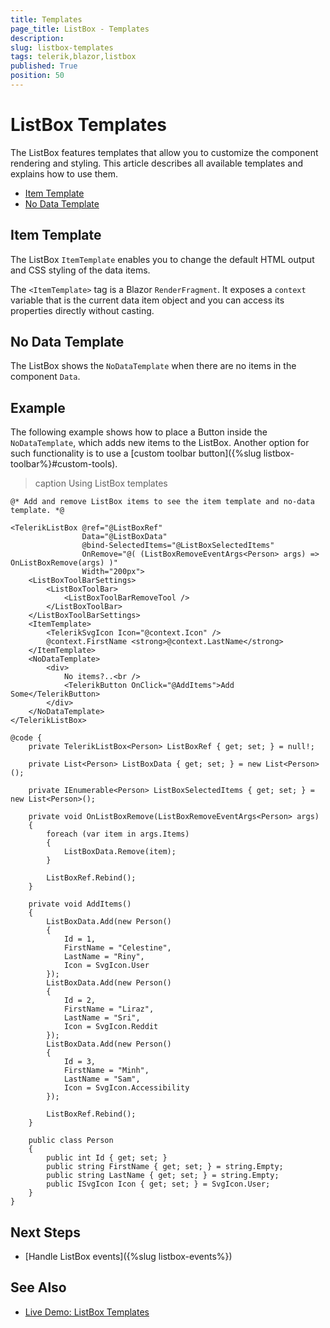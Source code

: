 ```yaml
---
title: Templates
page_title: ListBox - Templates
description:
slug: listbox-templates
tags: telerik,blazor,listbox
published: True
position: 50
---
```


# ListBox Templates

The ListBox features templates that allow you to customize the component rendering and styling. This article describes all available templates and explains how to use them.

* [Item Template](#item-template)
* [No Data Template](#no-data-template)


## Item Template

The ListBox `ItemTemplate` enables you to change the default HTML output and CSS styling of the data items.

The `<ItemTemplate>` tag is a Blazor `RenderFragment`. It exposes a `context` variable that is the current data item object and you can access its properties directly without casting.


## No Data Template

The ListBox shows the `NoDataTemplate` when there are no items in the component `Data`.


## Example

The following example shows how to place a Button inside the `NoDataTemplate`, which adds new items to the ListBox. Another option for such functionality is to use a [custom toolbar button]({%slug listbox-toolbar%}#custom-tools).

>caption Using ListBox templates

````CSHTML
@* Add and remove ListBox items to see the item template and no-data template. *@

<TelerikListBox @ref="@ListBoxRef"
                Data="@ListBoxData"
                @bind-SelectedItems="@ListBoxSelectedItems"
                OnRemove="@( (ListBoxRemoveEventArgs<Person> args) => OnListBoxRemove(args) )"
                Width="200px">
    <ListBoxToolBarSettings>
        <ListBoxToolBar>
            <ListBoxToolBarRemoveTool />
        </ListBoxToolBar>
    </ListBoxToolBarSettings>
    <ItemTemplate>
        <TelerikSvgIcon Icon="@context.Icon" />
        @context.FirstName <strong>@context.LastName</strong>
    </ItemTemplate>
    <NoDataTemplate>
        <div>
            No items?..<br />
            <TelerikButton OnClick="@AddItems">Add Some</TelerikButton>
        </div>
    </NoDataTemplate>
</TelerikListBox>

@code {
    private TelerikListBox<Person> ListBoxRef { get; set; } = null!;

    private List<Person> ListBoxData { get; set; } = new List<Person>();

    private IEnumerable<Person> ListBoxSelectedItems { get; set; } = new List<Person>();

    private void OnListBoxRemove(ListBoxRemoveEventArgs<Person> args)
    {
        foreach (var item in args.Items)
        {
            ListBoxData.Remove(item);
        }

        ListBoxRef.Rebind();
    }

    private void AddItems()
    {
        ListBoxData.Add(new Person()
        {
            Id = 1,
            FirstName = "Celestine",
            LastName = "Riny",
            Icon = SvgIcon.User
        });
        ListBoxData.Add(new Person()
        {
            Id = 2,
            FirstName = "Liraz",
            LastName = "Sri",
            Icon = SvgIcon.Reddit
        });
        ListBoxData.Add(new Person()
        {
            Id = 3,
            FirstName = "Minh",
            LastName = "Sam",
            Icon = SvgIcon.Accessibility
        });

        ListBoxRef.Rebind();
    }

    public class Person
    {
        public int Id { get; set; }
        public string FirstName { get; set; } = string.Empty;
        public string LastName { get; set; } = string.Empty;
        public ISvgIcon Icon { get; set; } = SvgIcon.User;
    }
}
````


## Next Steps

* [Handle ListBox events]({%slug listbox-events%})


## See Also

* [Live Demo: ListBox Templates](https://demos.telerik.com/blazor-ui/listbox/templates)
